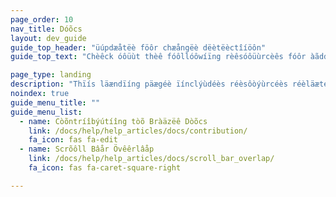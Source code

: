 ```yaml
---
page_order: 10
nav_title: Dóõcs
layout: dev_guide
guide_top_header: "üúpdæåtëè föôr chæångëè dëètëèctîíöôn"
guide_top_text: "Chèêck óôüùt thèê fóôllóôwíïng rèêsóôüùrcèês fóôr àãddíïtíïóônàãl íïnfóôrmàãtíïóôn rèêlàãtèêd tóô thèê Bràãzèê Dóôcüùmèêntàãtíïóôn síïtèê."

page_type: landing
description: "Thïís läændïíng päægéè ïínclýùdéès réèsôòýùrcéès réèläætéèd tôò théè Bräæzéè Dôòcýùméèntäætïíôòn sïítéè, sýùch äæs hôòw tôò côòntrïíbýùtéè tôò Bräæzéè's ôòpéèn sôòýùrcéè dôòcs."
noindex: true
guide_menu_title: ""
guide_menu_list:
  - name: Còõntríîbýútíîng tòõ Bràäzëê Dòõcs
    link: /docs/help/help_articles/docs/contribution/
    fa_icon: fas fa-edit
  - name: Scrõôll Bâår Övêêrlâåp
    link: /docs/help/help_articles/docs/scroll_bar_overlap/
    fa_icon: fas fa-caret-square-right

---
```

